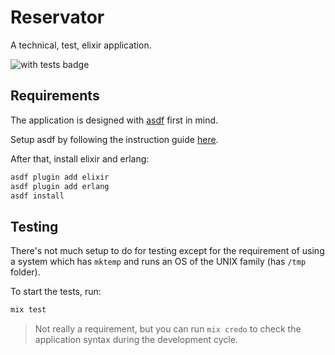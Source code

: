 # Reservator

A technical, test, elixir application.

![with tests badge](https://img.shields.io/badge/With-ExUnit%20tests!-8A2BE2)

## Requirements

The application is designed with [asdf](https://asdf-vm.com/) first in mind.

Setup asdf by following the instruction guide [here](https://asdf-vm.com/guide/getting-started.html).

After that, install elixir and erlang:

```bash
asdf plugin add elixir
asdf plugin add erlang
asdf install
```

## Testing

There's not much setup to do for testing except for the requirement of using a system which has `mktemp` and runs an OS of the UNIX family (has `/tmp` folder).

To start the tests, run:

```bash
mix test
```

> Not really a requirement, but you can run `mix credo` to check the application syntax during the development cycle.
